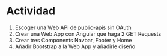 # Actividad

1. Escoger una Web API de [public-apis](https://github.com/toddmotto/public-apis) sin OAuth
2. Crear una Web App con Angular que haga 2 GET Requests
3. Crear tres Components Navbar, Footer y Home
4. Añadir Bootstrap a la Web App y añadirle diseño